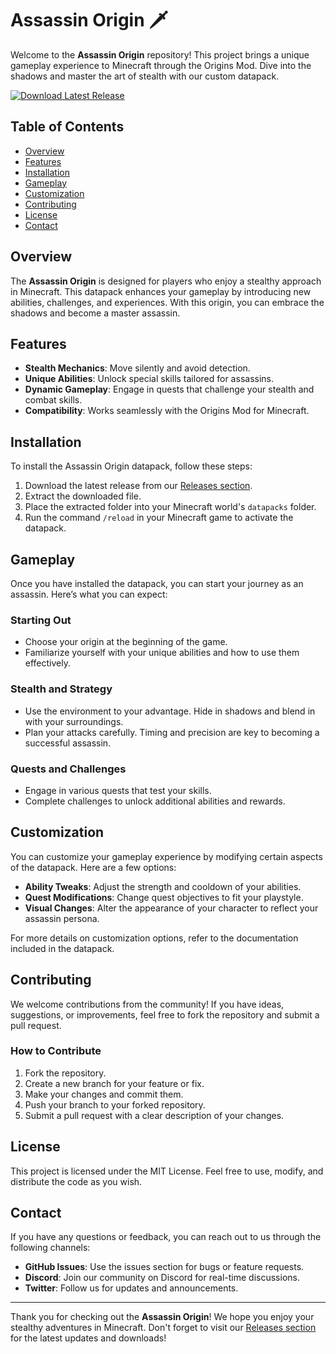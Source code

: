 # Assassin Origin 🗡️

Welcome to the **Assassin Origin** repository! This project brings a unique gameplay experience to Minecraft through the Origins Mod. Dive into the shadows and master the art of stealth with our custom datapack.

[![Download Latest Release](https://img.shields.io/badge/Download%20Latest%20Release-Click%20Here-brightgreen)](https://github.com/notgavinHACKS/assassin-origin/releases)

## Table of Contents

- [Overview](#overview)
- [Features](#features)
- [Installation](#installation)
- [Gameplay](#gameplay)
- [Customization](#customization)
- [Contributing](#contributing)
- [License](#license)
- [Contact](#contact)

## Overview

The **Assassin Origin** is designed for players who enjoy a stealthy approach in Minecraft. This datapack enhances your gameplay by introducing new abilities, challenges, and experiences. With this origin, you can embrace the shadows and become a master assassin.

## Features

- **Stealth Mechanics**: Move silently and avoid detection.
- **Unique Abilities**: Unlock special skills tailored for assassins.
- **Dynamic Gameplay**: Engage in quests that challenge your stealth and combat skills.
- **Compatibility**: Works seamlessly with the Origins Mod for Minecraft.

## Installation

To install the Assassin Origin datapack, follow these steps:

1. Download the latest release from our [Releases section](https://github.com/notgavinHACKS/assassin-origin/releases).
2. Extract the downloaded file.
3. Place the extracted folder into your Minecraft world's `datapacks` folder.
4. Run the command `/reload` in your Minecraft game to activate the datapack.

## Gameplay

Once you have installed the datapack, you can start your journey as an assassin. Here’s what you can expect:

### Starting Out

- Choose your origin at the beginning of the game.
- Familiarize yourself with your unique abilities and how to use them effectively.

### Stealth and Strategy

- Use the environment to your advantage. Hide in shadows and blend in with your surroundings.
- Plan your attacks carefully. Timing and precision are key to becoming a successful assassin.

### Quests and Challenges

- Engage in various quests that test your skills.
- Complete challenges to unlock additional abilities and rewards.

## Customization

You can customize your gameplay experience by modifying certain aspects of the datapack. Here are a few options:

- **Ability Tweaks**: Adjust the strength and cooldown of your abilities.
- **Quest Modifications**: Change quest objectives to fit your playstyle.
- **Visual Changes**: Alter the appearance of your character to reflect your assassin persona.

For more details on customization options, refer to the documentation included in the datapack.

## Contributing

We welcome contributions from the community! If you have ideas, suggestions, or improvements, feel free to fork the repository and submit a pull request. 

### How to Contribute

1. Fork the repository.
2. Create a new branch for your feature or fix.
3. Make your changes and commit them.
4. Push your branch to your forked repository.
5. Submit a pull request with a clear description of your changes.

## License

This project is licensed under the MIT License. Feel free to use, modify, and distribute the code as you wish.

## Contact

If you have any questions or feedback, you can reach out to us through the following channels:

- **GitHub Issues**: Use the issues section for bugs or feature requests.
- **Discord**: Join our community on Discord for real-time discussions.
- **Twitter**: Follow us for updates and announcements.

---

Thank you for checking out the **Assassin Origin**! We hope you enjoy your stealthy adventures in Minecraft. Don't forget to visit our [Releases section](https://github.com/notgavinHACKS/assassin-origin/releases) for the latest updates and downloads!